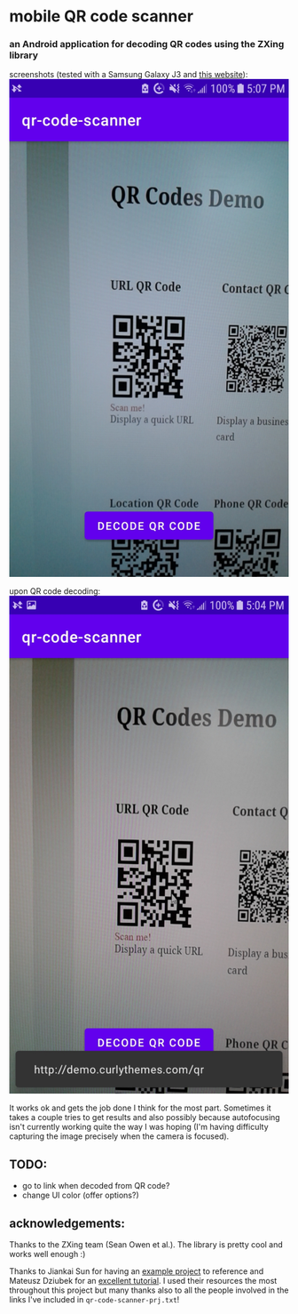 # mobile QR code scanner   
### an Android application for decoding QR codes using the ZXing library    
    
screenshots (tested with a Samsung Galaxy J3 and <a href='https://demo.curlythemes.com/qr/qr-codes-demo/'>this website</a>):    
![no capture screenshot](screenshots/Screenshot_20210613-170733.jpg)    
    
upon QR code decoding:    
![no capture screenshot](screenshots/Screenshot_20210613-170433.jpg)    
    
It works ok and gets the job done I think for the most part. Sometimes it takes a couple tries to get results and also possibly because autofocusing isn't currently working quite the way I was hoping (I'm having difficulty capturing the image precisely when the camera is focused).    
    
## TODO:    
- go to link when decoded from QR code?
- change UI color (offer options?)
    
## acknowledgements:
Thanks to the ZXing team (Sean Owen et al.). The library is pretty cool and works well enough :)     
    
Thanks to Jiankai Sun for having an <a href='https://github.com/Jiankai-Sun/Android-Camera2-API-Example'>example project</a> to reference and Mateusz Dziubek for an <a href='https://medium.com/android-news/the-least-you-can-do-with-camera2-api-2971c8c81b8b'>excellent tutorial</a>. I used their resources the most throughout this project but many thanks also to all the people involved in the links I've included in `qr-code-scanner-prj.txt`!